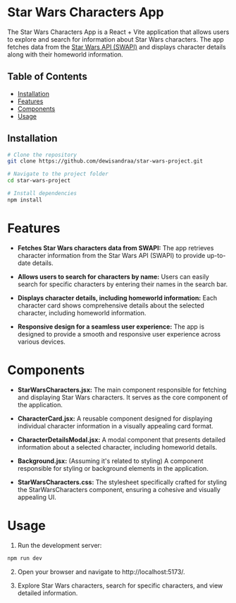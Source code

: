 # Star Wars Characters App

The Star Wars Characters App is a React + Vite application that allows users to explore and search for information about Star Wars characters. The app fetches data from the [Star Wars API (SWAPI)](https://swapi.dev/) and displays character details along with their homeworld information.

## Table of Contents

- [Installation](#installation)
- [Features](#features)
- [Components](#components)
- [Usage](#usage)

## Installation

```bash
# Clone the repository
git clone https://github.com/dewisandraa/star-wars-project.git

# Navigate to the project folder
cd star-wars-project

# Install dependencies
npm install
```

# Features

- **Fetches Star Wars characters data from SWAPI:**
  The app retrieves character information from the Star Wars API (SWAPI) to provide up-to-date details.

- **Allows users to search for characters by name:**
  Users can easily search for specific characters by entering their names in the search bar.

- **Displays character details, including homeworld information:**
  Each character card shows comprehensive details about the selected character, including homeworld information.

- **Responsive design for a seamless user experience:**
  The app is designed to provide a smooth and responsive user experience across various devices.

# Components

- **StarWarsCharacters.jsx:**
  The main component responsible for fetching and displaying Star Wars characters. It serves as the core component of the application.

- **CharacterCard.jsx:**
  A reusable component designed for displaying individual character information in a visually appealing card format.

- **CharacterDetailsModal.jsx:**
  A modal component that presents detailed information about a selected character, including homeworld details.

- **Background.jsx:**
  (Assuming it's related to styling) A component responsible for styling or background elements in the application.

- **StarWarsCharacters.css:**
  The stylesheet specifically crafted for styling the StarWarsCharacters component, ensuring a cohesive and visually appealing UI.

# Usage

1. Run the development server:

```bash
npm run dev
```

2. Open your browser and navigate to http://localhost:5173/.

3. Explore Star Wars characters, search for specific characters, and view detailed information.
